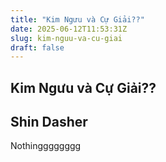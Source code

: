 ```yaml
---
title: "Kim Ngưu và Cự Giải??"
date: 2025-06-12T11:53:31Z
slug: kim-nguu-va-cu-giai
draft: false
---
```


## Kim Ngưu và Cự Giải??

## Shin Dasher

Nothingggggggg